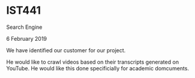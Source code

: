 # IST441
Search Engine

6 February 2019

We have identified our customer for our project.

He would like to crawl videos based on their transcripts generated on YouTube. 
He would like this done specificially for academic domcuments.
